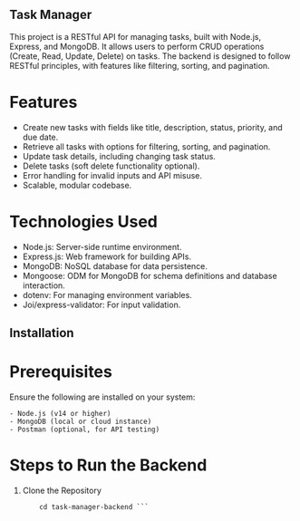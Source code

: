 ## Task Manager

This project is a RESTful API for managing tasks, built with Node.js, Express, and MongoDB. It allows users to perform CRUD operations (Create, Read, Update, Delete) on tasks. The backend is designed to follow RESTful principles, with features like filtering, sorting, and pagination.


# Features

  - Create new tasks with fields like title, description, status, priority, and due date.
  - Retrieve all tasks with options for filtering, sorting, and pagination.
  - Update task details, including changing task status.
  - Delete tasks (soft delete functionality optional).
  - Error handling for invalid inputs and API misuse.
  - Scalable, modular codebase.


# Technologies Used

  - Node.js: Server-side runtime environment.
  - Express.js: Web framework for building APIs.
  - MongoDB: NoSQL database for data persistence.
  - Mongoose: ODM for MongoDB for schema definitions and database interaction.
  - dotenv: For managing environment variables.
  - Joi/express-validator: For input validation.


## Installation

# Prerequisites
  Ensure the following are installed on your system:
    
    - Node.js (v14 or higher)
    - MongoDB (local or cloud instance)
    - Postman (optional, for API testing)


# Steps to Run the Backend

  1. Clone the Repository
     
        ``` git clone https://github.com/your-repo/task-manager-backend.git
            cd task-manager-backend ```

     













